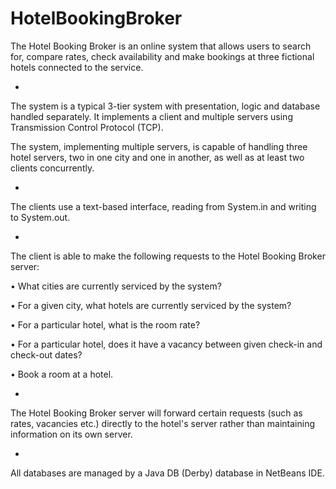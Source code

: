 HotelBookingBroker
==================

The Hotel Booking Broker is an online system that allows users to search for, compare rates, check availability and make bookings at three fictional hotels connected to the service.

-
The system is a typical 3-tier system with presentation, logic and database handled separately. It implements a client and multiple servers using Transmission Control Protocol (TCP).

The system, implementing multiple servers, is capable of handling three hotel servers, two in one city and one in another, as well as at least two clients concurrently. 

-
The clients use a text-based interface, reading from System.in and writing to System.out.

-
The client is able to make the following requests to the Hotel Booking Broker server: 

•	What cities are currently serviced by the system? 

•	For a given city, what hotels are currently serviced by the system? 

•	For a particular hotel, what is the room rate?

•	For a particular hotel, does it have a vacancy between given check-in and check-out dates?

•	Book a room at a hotel. 

-
The Hotel Booking Broker server will forward certain requests (such as rates, vacancies etc.) directly to the hotel's server rather than maintaining information on its own server. 

-
All databases are managed by a Java DB (Derby) database in NetBeans IDE.
